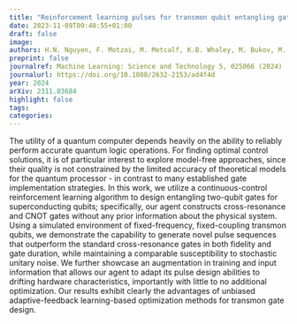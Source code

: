 ```yaml
---
title: "Reinforcement learning pulses for transmon qubit entangling gates"
date: 2023-11-09T09:40:55+01:00
draft: false
image: 
authors: H.N. Nguyen, F. Motzoi, M. Metcalf, K.B. Whaley, M. Bukov, M. Schmitt
preprint: false
journalref: Machine Learning: Science and Technology 5, 025066 (2024)
journalurl: https://doi.org/10.1088/2632-2153/ad4f4d
year: 2024
arXiv: 2311.03684
highlight: false
tags:
categories:
---
```


The utility of a quantum computer depends heavily on the ability to reliably perform accurate quantum logic operations. 
For finding optimal control solutions, it is of particular interest to explore model-free approaches, since their quality 
is not constrained by the limited accuracy of theoretical models for the quantum processor - in contrast to many 
established gate implementation strategies. In this work, we utilize a continuous-control reinforcement learning algorithm 
to design entangling two-qubit gates for superconducting qubits; specifically, our agent constructs cross-resonance and CNOT 
gates without any prior information about the physical system. Using a simulated environment of fixed-frequency, 
fixed-coupling transmon qubits, we demonstrate the capability to generate novel pulse sequences that outperform the 
standard cross-resonance gates in both fidelity and gate duration, while maintaining a comparable susceptibility to 
stochastic unitary noise. We further showcase an augmentation in training and input information that allows our agent to 
adapt its pulse design abilities to drifting hardware characteristics, importantly with little to no additional optimization. 
Our results exhibit clearly the advantages of unbiased adaptive-feedback learning-based optimization methods for transmon 
gate design.
